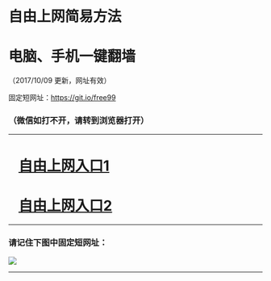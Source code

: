 ﻿# 自由上网简易方法

# 电脑、手机一键翻墙

（2017/10/09 更新，网址有效）

固定短网址：https://git.io/free99

### （微信如打不开，请转到浏览器打开）


***





# &nbsp;&nbsp; <a href="http://ft991730664.fwq-tz-1001.info/fwqtz01.html?t=10090016851 " target="_blank">自由上网入口1</a>
# &nbsp;&nbsp; <a href="http://ft565921331.fwq-tz-1002.info/fwqtz02.html?t=100900111637 " target="_blank">自由上网入口2</a>
***

### 请记住下图中固定短网址：

<img src="https://s3-us-west-2.amazonaws.com/fwq-1001/yjfq-20170905okok.png" /> 


***


